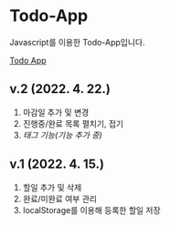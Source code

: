 # Todo-App
Javascript를 이용한 Todo-App입니다.   

[Todo App](https://htmlpreview.github.io/?https://github.com/ksheer506/Todo-App/blob/main/todo.html)
  

## v.2 (2022. 4. 22.)
1. 마감일 추가 및 변경  
2. 진행중/완료 목록 펼치기, 접기
3. *태그 기능(기능 추가 중)*

## v.1 (2022. 4. 15.)
1. 할일 추가 및 삭제
2. 완료/미완료 여부 관리
3. localStorage를 이용해 등록한 할일 저장  



